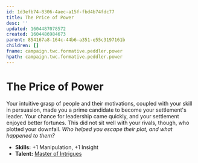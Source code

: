 ```yaml
---
id: 1d3efb74-8306-4aec-a15f-fbd4b74fdc77
title: The Price of Power
desc: ''
updated: 1604487078572
created: 1604486984673
parent: 854167a8-164c-44b6-a351-e55c3197161b
children: []
fname: campaign.twc.formative.peddler.power
hpath: campaign.twc.formative.peddler.power
---
```

# The Price of Power

Your intuitive grasp of people and their motivations, coupled with your skill in persuasion, made you a prime candidate to become your settlement's leader. Your chance for leadership came quickly, and your settlement enjoyed better fortunes. This did not sit well with your rivals, though, who plotted your downfall. 
_Who helped you escape their plot, and what happened to them?_

- **Skills:** +1 Manipulation, +1 Insight
- **Talent:** [Master of Intrigues](/404.html)

